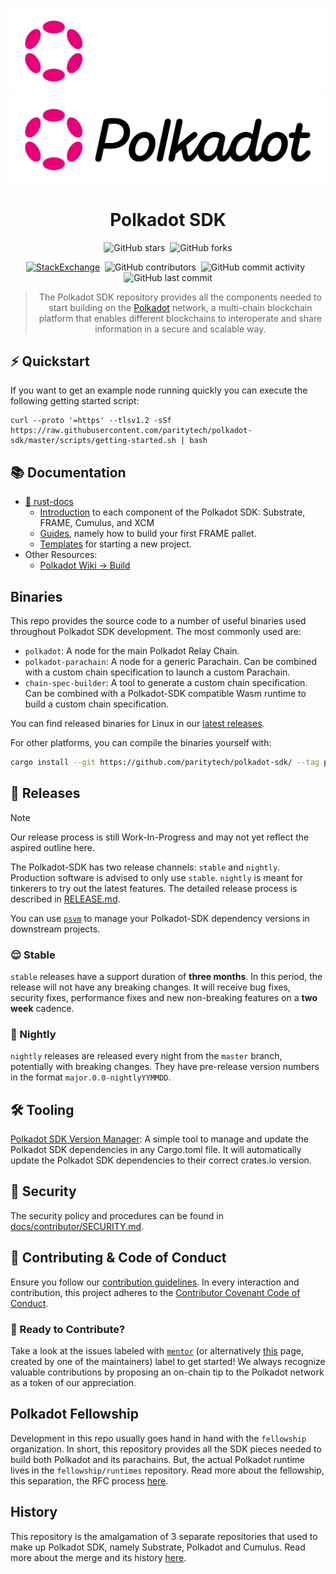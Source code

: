 
<div align="center">

![SDK Logo](./docs/images/Polkadot_Logo_Horizontal_Pink_White.png#gh-dark-mode-only)
![SDK Logo](./docs/images/Polkadot_Logo_Horizontal_Pink_Black.png#gh-light-mode-only)

# Polkadot SDK

![GitHub stars](https://img.shields.io/github/stars/paritytech/polkadot-sdk)&nbsp;&nbsp;![GitHub
forks](https://img.shields.io/github/forks/paritytech/polkadot-sdk)

<!-- markdownlint-disable-next-line MD013 -->
[![StackExchange](https://img.shields.io/badge/StackExchange-Community%20&%20Support-222222?logo=stackexchange)](https://substrate.stackexchange.com/)&nbsp;&nbsp;![GitHub contributors](https://img.shields.io/github/contributors/paritytech/polkadot-sdk)&nbsp;&nbsp;![GitHub commit activity](https://img.shields.io/github/commit-activity/m/paritytech/polkadot-sdk)&nbsp;&nbsp;![GitHub last commit](https://img.shields.io/github/last-commit/paritytech/polkadot-sdk)

> The Polkadot SDK repository provides all the components needed to start building on the
> [Polkadot](https://polkadot.network) network, a multi-chain blockchain platform that enables
> different blockchains to interoperate and share information in a secure and scalable way.

</div>

## ⚡ Quickstart
If you want to get an example node running quickly you can execute the following getting started script:
```
curl --proto '=https' --tlsv1.2 -sSf https://raw.githubusercontent.com/paritytech/polkadot-sdk/master/scripts/getting-started.sh | bash
```

## 📚 Documentation

* [🦀 rust-docs](https://paritytech.github.io/polkadot-sdk/master/polkadot_sdk_docs/index.html)
  * [Introduction](https://paritytech.github.io/polkadot-sdk/master/polkadot_sdk_docs/polkadot_sdk/index.html)
	to each component of the Polkadot SDK: Substrate, FRAME, Cumulus, and XCM
  * [Guides](https://paritytech.github.io/polkadot-sdk/master/polkadot_sdk_docs/guides/index.html),
	namely how to build your first FRAME pallet.
  * [Templates](https://paritytech.github.io/polkadot-sdk/master/polkadot_sdk_docs/polkadot_sdk/templates/index.html)
    for starting a new project.
* Other Resources:
  * [Polkadot Wiki -> Build](https://wiki.polkadot.network/docs/build-guide)

## Binaries

This repo provides the source code to a number of useful binaries used throughout Polkadot SDK development. The most commonly used are:

- `polkadot`: A node for the main Polkadot Relay Chain.
- `polkadot-parachain`: A node for a generic Parachain. Can be combined with a custom chain specification to launch a custom Parachain.
- `chain-spec-builder`: A tool to generate a custom chain specification. Can be combined with a Polkadot-SDK compatible Wasm runtime to build a custom chain specification.

You can find released binaries for Linux in our [latest releases](https://github.com/paritytech/polkadot-sdk/releases/).

For other platforms, you can compile the binaries yourself with:

```bash
cargo install --git https://github.com/paritytech/polkadot-sdk/ --tag polkadot-stable2407 polkadot polkadot-parachain-bin staging-chain-spec-builder
```

## 🚀 Releases

> [!NOTE]
> Our release process is still Work-In-Progress and may not yet reflect the aspired outline
> here.

The Polkadot-SDK has two release channels: `stable` and `nightly`. Production software is advised to
only use `stable`. `nightly` is meant for tinkerers to try out the latest features. The detailed
release process is described in [RELEASE.md](docs/RELEASE.md).

You can use [`psvm`](https://github.com/paritytech/psvm) to manage your Polkadot-SDK dependency
versions in downstream projects.

### 😌 Stable

`stable` releases have a support duration of **three months**. In this period, the release will not
have any breaking changes. It will receive bug fixes, security fixes, performance fixes and new
non-breaking features on a **two week** cadence.

### 🤠 Nightly

`nightly` releases are released every night from the `master` branch, potentially with breaking
changes. They have pre-release version numbers in the format `major.0.0-nightlyYYMMDD`.

## 🛠️ Tooling

[Polkadot SDK Version Manager](https://github.com/paritytech/psvm):
A simple tool to manage and update the Polkadot SDK dependencies in any Cargo.toml file.
It will automatically update the Polkadot SDK dependencies to their correct crates.io version.

## 🔐 Security

The security policy and procedures can be found in
[docs/contributor/SECURITY.md](./docs/contributor/SECURITY.md).

## 🤍 Contributing & Code of Conduct

Ensure you follow our [contribution guidelines](./docs/contributor/CONTRIBUTING.md). In every
interaction and contribution, this project adheres to the [Contributor Covenant Code of
Conduct](./docs/contributor/CODE_OF_CONDUCT.md).

### 👾 Ready to Contribute?

Take a look at the issues labeled with [`mentor`](https://github.com/paritytech/polkadot-sdk/labels/C1-mentor)
(or alternatively [this](https://mentor.tasty.limo/) page, created by one of the maintainers) label to get started!
We always recognize valuable contributions by proposing an on-chain tip to the Polkadot network as a token of our
appreciation.

## Polkadot Fellowship

Development in this repo usually goes hand in hand with the `fellowship` organization. In short,
this repository provides all the SDK pieces needed to build both Polkadot and its parachains. But,
the actual Polkadot runtime lives in the `fellowship/runtimes` repository. Read more about the
fellowship, this separation, the RFC process
[here](https://polkadot-fellows.github.io/dashboard/).

## History

This repository is the amalgamation of 3 separate repositories that used to make up Polkadot SDK,
namely Substrate, Polkadot and Cumulus. Read more about the merge and its history
[here](https://polkadot-public.notion.site/Polkadot-SDK-FAQ-fbc4cecc2c46443fb37b9eeec2f0d85f).
